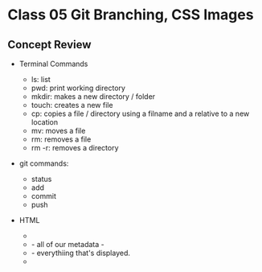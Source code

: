 # Class 05 Git Branching, CSS Images

## Concept Review

- Terminal Commands
  - ls: list
  - pwd: print working directory
  - mkdir: makes a new directory / folder
  - touch: creates a new file
  - cp: copies a file / directory using a filname and a relative to a new location
  - mv: moves a file
  - rm: removes a file
  - rm -r: removes a directory

- git commands:
  - status
  - add
  - commit 
  - push

- HTML
  - <DOCTYPE html>
  - <head> - all of our metadata
    - <link href="styles.css">
  - <body> - everythiing that's displayed.
  - <script> - specifying javacript.
  - href vs src
```html
  <script src="app.js"></script>
```

- JS
  - Flow:
    -  if / else
```js
if (array.lengt) {
  // do this
} else {
  do this
}
```
  - while loops
```js
while(array.length) {
  // do things
  array.pop()
} 

do {
  // this will always run at least once
} while ()
```
- for loop

```js
for (var x = 0; x < array.length; x++) {
  // do array stuff
}
```


- Arrays
  - a list of values?
  - contents can be anything
    - `var array = [1, 'string', 3]`;
    - `arr[1]`
  - .push
  - .pop
  - .shift
  - .unshift
  - .includes('string')
  - .forEach()